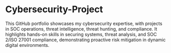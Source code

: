 # Cybersecurity-Project
This GitHub portfolio showcases my cybersecurity expertise, with projects in SOC operations, threat intelligence, threat hunting, and compliance. It highlights hands-on skills in securing systems, threat analysis, and SOC 2/ISO 27001 compliance, demonstrating proactive risk mitigation in dynamic digital environments.
